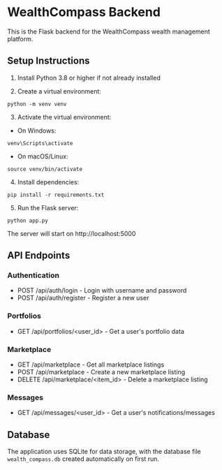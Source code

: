 
# WealthCompass Backend

This is the Flask backend for the WealthCompass wealth management platform.

## Setup Instructions

1. Install Python 3.8 or higher if not already installed

2. Create a virtual environment:
```
python -m venv venv
```

3. Activate the virtual environment:
- On Windows:
```
venv\Scripts\activate
```
- On macOS/Linux:
```
source venv/bin/activate
```

4. Install dependencies:
```
pip install -r requirements.txt
```

5. Run the Flask server:
```
python app.py
```

The server will start on http://localhost:5000

## API Endpoints

### Authentication
- POST /api/auth/login - Login with username and password
- POST /api/auth/register - Register a new user

### Portfolios
- GET /api/portfolios/<user_id> - Get a user's portfolio data

### Marketplace
- GET /api/marketplace - Get all marketplace listings
- POST /api/marketplace - Create a new marketplace listing
- DELETE /api/marketplace/<item_id> - Delete a marketplace listing

### Messages
- GET /api/messages/<user_id> - Get a user's notifications/messages

## Database

The application uses SQLite for data storage, with the database file `wealth_compass.db` created automatically on first run.
